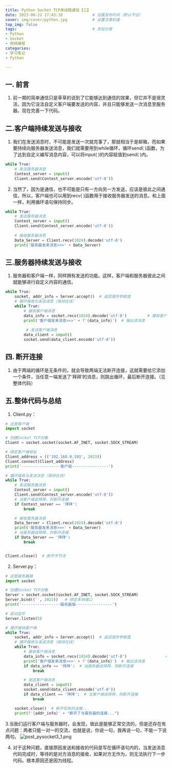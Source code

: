 ```yaml
---
title: Python Socket TCP单线程通信【三】
date: 2023-06-22 17:43:10             # 设置发布时间（默认不设）
cover: img/cover/python.jpg           # 设置文章封面
top_img: false
tags:                                 # 添加分类
- Python
- Socket
- 网络编程
categories:  
- 学习笔记
- Python

---
```

## 一. 前言
1. 前一期的简单通信只是草草的说到了它能够达到通信的效果，但它并不是很灵活，因为它没法自定义客户端要发送的内容，并且只能够发送一次消息至服务器。现在完善一下代码。

## 二.客户端持续发送与接收
1. 我们在发送消息时，不可能是发送一次就完事了，那就相当于是邮箱，而如果要持续向服务器发送消息，我们就需要用到while循环，循环send( )函数，为了达到自定义编写消息内容，可以将input( )的内容赋值到send( )内。

```python
while True:
    # 发送服务器消息
    Contest_server = input()
    Client.send(Contest_server.encode('utf-8'))
```
2. 当然了，因为是通信，也不可能是只有一方向另一方发送，应该是彼此之间通信，所以，客户端也可以用到recv( )函数用于接收服务器发送的消息。和上面一样，利用循环语句保持同步。

```python
while True:
    # 发送服务器消息
    Contest_server = input()
    Client.send(Contest_server.encode('utf-8'))
    
    # 接收服务器消息
    Data_Server = Client.recv(1024).decode('utf-8')
    print('服务器发来消息>>>' + Data_Server)
```

## 三.服务器持续发送与接收
1. 服务器和客户端一样，同样拥有发送的功能。这样，客户端和服务器彼此之间就能够进行自定义内容的通信。

```python
while True:
    socket, addr_info = Server.accept()  # 返回值传参赋值
    # 循环接收与发送消息（保持在线）
    while True:
        # 接收客户端消息
        data_info = socket.recv(1024).decode('utf-8')         # 接收客户端消息
        print('客户端发来消息>>>' + f'{data_info}')  # 输出该消息
        
         # 发送客户端消息
        data_client = input()
        socket.send(data_client.encode('utf-8'))
```

## 四. 断开连接
1. 由于两端的循环是无条件的，就会导致两端无法断开连接，这就需要给它添加一个条件，当任意一端发送了‘拜拜’的消息，则跳出循环，最后断开连接。（见整体代码）

## 五.整体代码与总结
1. Client.py：

```python
# 这是客户端
import socket

# 创建Socket TCP对象
Client = socket.socket(socket.AF_INET, socket.SOCK_STREAM)

# 绑定客户端地址
Client_address = (('192.168.0.193', 2023))
Client.connect(Client_address)
print('-----------------客户端----------------')

# 循环接收与发送消息（保持在线）
while True:
    # 发送服务器消息
    Contest_server = input()
    Client.send(Contest_server.encode('utf-8'))
    # 当客户端说拜拜，则断开连接
    if Contest_server == '拜拜':
        break

    # 接收服务器消息
    Data_Server = Client.recv(1024).decode('utf-8')
    print('服务器发来消息>>>' + Data_Server)
    # 当服务器说拜拜，则断开连接
    if Data_Server == '拜拜':
        break


Client.close()  # 断开字节流

```
2. Server.py：

```python
# 这是服务器端
import socket

# 创建Socket TCP对象
Server = socket.socket(socket.AF_INET, socket.SOCK_STREAM)
Server.bind(('', 2023))   # 绑定本地端口
print('-----------------服务器端----------------')

# 启动监听
Server.listen(5)

# 循环接纳客户端
while True:
    socket, addr_info = Server.accept()  # 返回值传参赋值
    # 循环接收与发送消息（保持在线）
    while True:
        # 接收客户端消息
        data_info = socket.recv(1024).decode('utf-8')                 # 接收客户端消息
        print('客户端发来消息>>>' + f'{data_info}')  # 输出该消息
        if data_info == '拜拜':  # 当服务器说拜拜，则断开连接
            break

        # 发送客户端消息
        data_client = input()
        socket.send(data_client.encode('utf-8'))
        if data_client == '拜拜':  # 当客户端说拜拜，则断开连接
            break

    socket.close()  # 断开现有的连接...
    print(f'{addr_info}' + "断开了与服务器的连接...")

```
3.当我们运行客户端与服务器时，会发现，彼此是能够正常交流的，但是还存在有点问题：两者只能一对一的交流，也就是说，你说一句，我再说一句，不能一下说两句。
![post_pysocket3_1.png](https://s2.loli.net/2024/02/02/J5snf6OrmcUCWH8.png)

4. 对于这种问题，直接原因发送和接收的代码是写在循环语句内的，当发送消息代码完成时，等待的是对方消息的接收，如果对方无作为，则无法执行下一步代码。根本原因还是因为线程。